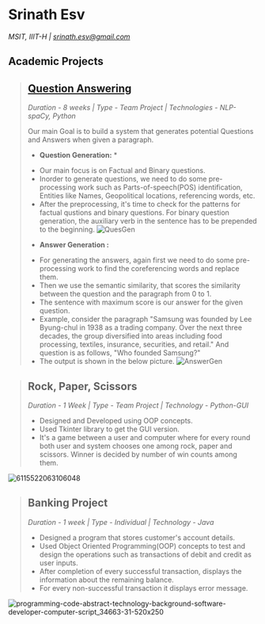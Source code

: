 # Srinath Esv
*MSIT, IIIT-H | srinath.esv@gmail.com* 


## Academic Projects
>## [Question Answering](https://github.com/iiit-msit/QuestionAnswering)   
> *Duration - 8 weeks | Type - Team Project | Technologies - NLP-spaCy, Python*     
>
>Our main Goal is to build a system that generates potential Questions and Answers when given a paragraph.
>  * **Question Generation:** *
>  - Our main focus is on Factual and Binary questions. 
>  - Inorder to generate questions, we need to do some pre-processing work such as Parts-of-speech(POS) identification, Entities like Names, Geopolitical locations, 
>  referencing words, etc. 
>  - After the preprocessing, it's time to check for the patterns for factual qustions and binary questions. For binary question generation, the auxiliary verb in the sentence has to be prepended to the beginning. 
![QuesGen](https://github.com/srinathesv/srinath_portfolio/blob/main/Screenshot%202021-12-07%20at%208.23.05%20AM.png)
> 
> * **Answer Generation :** 
> - For generating the answers, again first we need to do some pre-processing work to find the coreferencing words and replace them.
> - Then we use the semantic similarity, that scores the similarity between the question and the paragraph from 0 to 1. 
> - The sentence with maximum score is our answer for the given question. 
> - Example, consider the paragraph "Samsung was founded by Lee Byung-chul in 1938 as a trading company. Over the next three decades, the group diversified into areas including food processing, textiles, insurance, securities, and retail."
> And question is as follows, "Who founded Samsung?"
> - The output is shown in the below picture.
![AnswerGen](https://github.com/srinathesv/srinath_portfolio/blob/main/Screenshot%202021-12-07%20at%208.44.33%20AM.png)


>## Rock, Paper, Scissors 
>*Duration - 1 Week | Type - Team Project | Technology - Python-GUI*
>
> - Designed and Developed using OOP concepts.
> - Used Tkinter library to get the GUI version.
> - It's a game between a user and computer where for every round both user and system chooses one among rock, paper and scissors. Winner is decided by number of win counts among them. 
 
![6115522063106048](https://user-images.githubusercontent.com/71509397/117863774-c2aceb80-b2b1-11eb-9149-265bdc5d9a02.jpeg)
 
>## Banking Project 
>*Duration - 1 week | Type - Individual  | Technology - Java*
>
> - Designed a program that stores customer's account details.
> - Used Object Oriented Programming(OOP) concepts to test and design the operations such as transactions of debit and credit as user inputs.
> - After completion of every successful transaction, displays the information about the remaining balance. 
> - For every non-successful transaction it displays error message.   

![programming-code-abstract-technology-background-software-developer-computer-script_34663-31-520x250](https://user-images.githubusercontent.com/71509397/117863750-bb85dd80-b2b1-11eb-80e3-b9a6820cc683.jpg)
